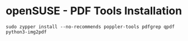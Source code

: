 # openSUSE - PDF Tools Installation

```
sudo zypper install --no-recommends poppler-tools pdfgrep qpdf python3-img2pdf
```
